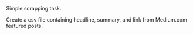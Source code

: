 Simple scrapping task.

Create a csv file containing headline, summary, and link from Medium.com featured posts.